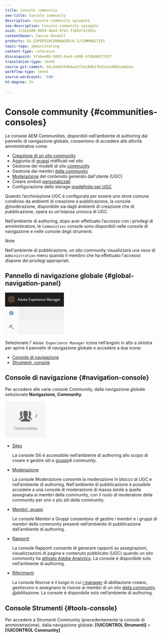 ```yaml
---
title: Console community
seo-title: Console community
description: Console community spiegate
seo-description: Console community spiegate
uuid: 1c5b2600-9059-4b44-9741-f1b627423d3c
contentOwner: Janice Kendall
products: SG_EXPERIENCEMANAGER/6.5/COMMUNITIES
topic-tags: administering
content-type: reference
discoiquuid: 5fa9ee8b-5893-4ae9-a986-bfdbb00f355f
translation-type: tm+mt
source-git-commit: 56c2e6b55964ea5f3e180b17bd2a244882aa62ea
workflow-type: tm+mt
source-wordcount: '346'
ht-degree: 2%

---
```



# Console community {#communities-consoles}

Le console AEM Communities, disponibili nell’ambiente di authoring dal pannello di navigazione globale, consentono di accedere alle attività amministrative come:

* [Creazione di un sito community](sites-console.md)
* Aggiunta di [gruppi](groups.md) nidificati nel sito
* Gestione dei modelli di sito [community](sites.md)
* Gestione dei membri [della community](members.md)
* [Moderazione](moderate-ugc.md) del contenuto generato dall&#39;utente (UGC)
* Creare simboli [personalizzati](badges.md)
* Configurazione dello storage [predefinito per UGC](srp-config.md)

Quando l’archiviazione [](working-with-srp.md) UGC è configurata per essere uno store comune condiviso da ambienti di creazione e pubblicazione, la console [di](moderation.md)moderazione, disponibile sia dagli ambienti di creazione che di pubblicazione, opera su un’istanza univoca di UGC.

Nell’ambiente di authoring, dopo aver effettuato l’accesso con i privilegi di amministratore, le `Communities` console sono disponibili nelle console di navigazione e nelle console degli strumenti.

>[!NOTE]
>
>Nell&#39;ambiente di pubblicazione, un sito [](sites-console.md) community visualizzerà una voce di `Administration` menu quando il membro che ha effettuato l&#39;accesso dispone dei privilegi appropriati.


## Pannello di navigazione globale {#global-navigation-panel}

![chlimage_1-91](assets/chlimage_1-91.png)

Selezionate l’ `Adobe Experience Manager` icona nell’angolo in alto a sinistra per aprire il pannello di navigazione globale e accedere a due icone:

* [Console di navigazione](#navigation-console)
* [Strumenti, console](tools.md)

## Console di navigazione {#navigation-console}

Per accedere alle varie console Community, dalla navigazione globale selezionate **Navigazione, Community**.

![chlimage_1-92](assets/chlimage_1-92.png)

* [Sites](sites-console.md)

   La console Siti è accessibile nell’ambiente di authoring allo scopo di creare e gestire siti e [gruppi](groups.md)di community.

* [Moderazione](moderation.md)

   La console Moderazione consente la moderazione in blocco di UGC e nell’ambiente di authoring. Nell&#39;ambiente di pubblicazione è possibile accedere a una console di moderazione di massa simile a quella assegnata ai membri della community, con il ruolo di moderatore [](users.md#publishenvironmentusersandgroups) della community per uno o più siti della community.

* [Membri, gruppi](members.md)

   Le console Membri e Gruppi consentono di gestire i membri e i gruppi di membri della community presenti nell’ambiente di pubblicazione dall’ambiente di authoring.

* [Rapporti](reports.md)

   La console Rapporti consente di generare rapporti su assegnazioni, visualizzazioni di pagina e contenuto pubblicato (UGC) quando un sito community ha [attivato Adobe  Analytics](sites-console.md#analytics). La console è disponibile solo nell’ambiente di authoring.

* [Riferimenti](resources.md)

   La console Risorse è il luogo in cui [i manager](enablement.md#communitymanagers) di abilitazione creano, gestiscono e assegnano le risorse ai membri di un sito [della community di](overview.md#enablement-community)abilitazione. La console è disponibile solo nell’ambiente di authoring.

## Console Strumenti {#tools-console}

Per accedere a Strumenti [](tools.md) Community (precedentemente la console di amministrazione), dalla navigazione globale: **[!UICONTROL Strumenti]** > **[!UICONTROL Community]**
